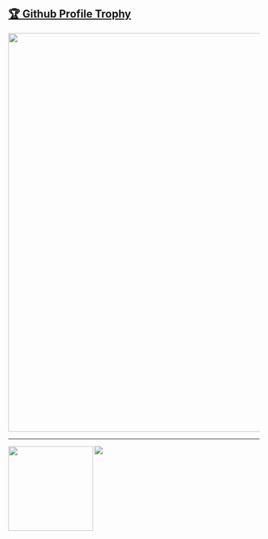 <a href="https://github.com/ryo-ma/github-profile-trophy"><h2>🏆 Github Profile Trophy</h2></a>
<a href="https://github.com/ryo-ma/github-profile-trophy">
  <img width=800 src="https://github-profile-trophy.vercel.app/?username=LarsHusfloen&column=8&theme=dracula&no-frame=true"/>
</a>


---

<div>
  <img height="170" align="left" src="https://github-readme-stats.vercel.app/api?username=LarsHusfloen&count_private=true&include_all_commits=true" />
  <img src="https://github-readme-stats.vercel.app/api/top-langs/?username=LarsHusfloen&layout=compact" />
</div>
